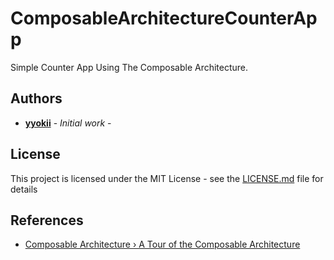 # ComposableArchitectureCounterApp

Simple Counter App Using The Composable Architecture.

## Authors

- [**yyokii**](https://github.com/yyokii) - *Initial work* - 

## License

This project is licensed under the MIT License - see the [LICENSE.md](https://gist.github.com/PurpleBooth/LICENSE.md) file for details

## References

- [Composable Architecture › A Tour of the Composable Architecture](https://www.pointfree.co/collections/composable-architecture/a-tour-of-the-composable-architecture)

